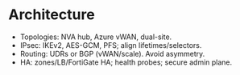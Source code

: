﻿# Architecture
- Topologies: NVA hub, Azure vWAN, dual-site.
- IPsec: IKEv2, AES-GCM, PFS; align lifetimes/selectors.
- Routing: UDRs or BGP (vWAN/scale). Avoid asymmetry.
- HA: zones/LB/FortiGate HA; health probes; secure admin plane.

